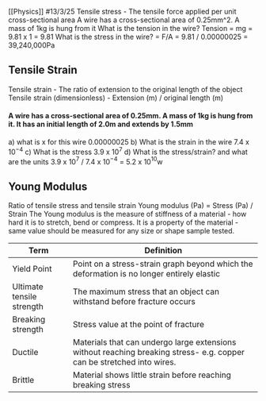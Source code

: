 [[Physics]]
#13/3/25 
Tensile stress - The tensile force applied per unit cross-sectional area
A wire has a cross-sectional area of 0.25mm^2. A mass of 1kg is hung from it
	What is the tension in the wire?
		Tension = mg = 9.81 x 1 = 9.81
	What is the stress in the wire?
		= F/A = 9.81 / 0.00000025 = 39,240,000Pa
## Tensile Strain
Tensile strain - The ratio of extension to the original length of the object
Tensile strain (dimensionless) - Extension (m) / original length (m)
#### A wire has a cross-sectional area of 0.25mm. A mass of 1kg is hung from it. It has an initial length of 2.0m and extends by 1.5mm
a) what is x for this wire
	0.00000025
b) What is the strain in the wire
	7.4 x 10$^{-4}$
c) What is the stress
	3.9 x 10$^7$
d) What is the stress/strain? and what are the units
	3.9 x 10$^7$ / 7.4 x 10$^{-4}$ = 5.2 x 10$^{10}$w
## Young Modulus
Ratio of tensile stress and tensile strain
Young modulus (Pa) = Stress (Pa) / Strain
The Young modulus is the measure of stiffness of a material - how hard it is to stretch, bend or compress. It is a property of the material - same value should be measured for any size or shape sample tested.

| Term                      | Definition                                                                                                             |
| ------------------------- | ---------------------------------------------------------------------------------------------------------------------- |
| Yield Point               | Point on a stress-strain graph beyond which the deformation is no longer entirely elastic                              |
| Ultimate tensile strength | The maximum stress that an object can withstand before fracture occurs                                                 |
| Breaking strength         | Stress value at the point of fracture                                                                                  |
| Ductile                   | Materials that can undergo large extensions without reaching breaking stress- e.g. copper can be stretched into wires. |
| Brittle                   | Material shows little strain before reaching breaking stress                                                           |
